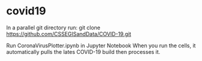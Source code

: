# covid19
In a parallel git directory run: 
git clone https://github.com/CSSEGISandData/COVID-19.git

Run CoronaVirusPlotter.ipynb in Jupyter Notebook
When you run the cells, it automatically pulls  the lates COVID-19 build then processes it.

